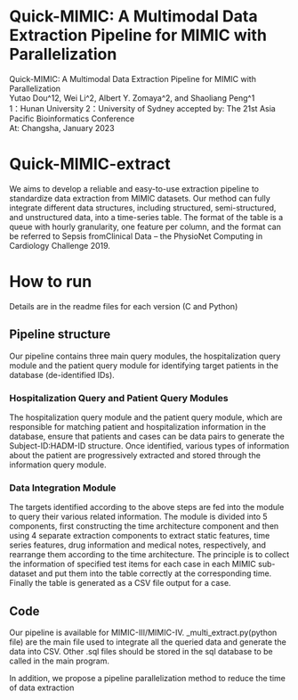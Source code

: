 # Quick-MIMIC: A Multimodal Data Extraction Pipeline for MIMIC with Parallelization
Quick-MIMIC: A Multimodal Data Extraction Pipeline for MIMIC with Parallelization   
Yutao Dou^12, Wei Li^2, Albert Y. Zomaya^2, and Shaoliang Peng^1   
1：Hunan University 2：University of Sydney
accepted by: The 21st Asia Pacific Bioinformatics Conference  
At: Changsha, January 2023  

# Quick-MIMIC-extract
We aims to develop a reliable and easy-to-use extraction pipeline to standardize data extraction from MIMIC datasets. Our method can fully integrate different data structures, including structured, semi-structured, and unstructured data, into a time-series table. 
The format of the table is a queue with hourly granularity, one feature per column, and the format can be referred to Sepsis fromClinical Data – the PhysioNet Computing in Cardiology Challenge 2019.

# How to run
Details are in the readme files for each version (C and Python) 

## Pipeline structure
Our pipeline contains three main query modules, the hospitalization query module and the patient query module for identifying target patients in the database (de-identified IDs).
### Hospitalization Query and Patient Query Modules
The hospitalization query module and the patient query module, which are responsible for matching patient and hospitalization information in the database, ensure that patients and cases can be data pairs to generate the Subject-ID:HADM-ID structure.
Once identified, various types of information about the patient are progressively extracted and stored through the information query module.

### Data Integration Module
The targets identified according to the above steps are fed into the module to query their various related information.
The module is divided into 5 components, first constructing the time architecture component and then using 4 separate extraction components to extract static features, time series features, drug information and medical notes, respectively, and rearrange them according to the time architecture.
The principle is to collect the information of specified test items for each case in each MIMIC sub-dataset and put them into the table correctly at the corresponding time. Finally the table is generated as a CSV file output for a case.

## Code
Our pipeline is available for MIMIC-III/MIMIC-IV.
_multi_extract.py(python file) are the main file used to integrate all the queried data and generate the data into CSV.
Other .sql files should be stored in the sql database to be called in the main program.


In addition, we propose a pipeline parallelization method to reduce the time of data extraction
